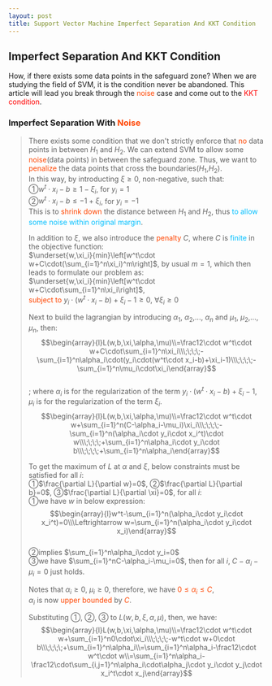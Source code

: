 ```yaml
---
layout: post
title: Support Vector Machine Imperfect Separation And KKT Condition
---
```


## Imperfect Separation And KKT Condition

<p class="message">
How, if there exists some data points in the safeguard zone?  When we are studying the field of SVM, it is the condition never be abandoned.  This article will lead you break through the <font color="OrangeRed">noise</font> case and come out to the <font color="Red">KKT condition</font>.  
</p>

### Imperfect Separation With <font color="OrangeRed">Noise</font>
>There exists some condition that we don't strictly enforce that <font color="OrangeRed">no</font> data points in between $H_1$ and $H_2$.  We can extend SVM to allow some <font color="OrangeRed">noise</font>(data points) in between the safeguard zone.  Thus, we want to <font color="OrangeRed">penalize</font> the data points that cross the boundaries($H_1$,$H_2$).  
>In this way, by introducting $\xi\geq0$, non-negative, such that:  
>&#10112;$w^t\cdot x_i-b\geq1-\xi_i$, for $y_i=1$  
>&#10113;$w^t\cdot x_i-b\leq-1+\xi_i$, for $y_i=-1$  
>This is to <font color="OrangeRed">shrink down</font> the distance between $H_1$ and $H_2$, thus <font color="DeepSkyBlue">to allow some noise within original margin</font>.  
>
>In addition to $\xi$, we also introduce the <font color="OrangeRed">penalty</font> $C$, where $C$ is <font color="DeepSkyBlue">finite</font> in the objective function:    
>$\underset{w,\xi_i}{min}\left[w^t\cdot w+C\cdot(\sum_{i=1}^n\xi_i)^m\right]$, by usual $m=1$, which then leads to formulate our problem as:  
>$\underset{w,\xi_i}{min}\left[w^t\cdot w+C\cdot\sum_{i=1}^n\xi_i\right]$,  
><font color="OrangeRed">subject to</font> $y_i\cdot(w^t\cdot x_i-b)+\xi_i-1\geq0$, $\forall\xi_i\geq0$  
>
>Next to build the lagrangian by introducing $\alpha_1$, $\alpha_2$,..., $\alpha_n$ and $\mu_1$, $\mu_2$,..., $\mu_n$, then:  
$$\begin{array}{l}L(w,b,\xi,\alpha,\mu)\\=\frac12\cdot w^t\cdot w+C\cdot\sum_{i=1}^n\xi_i\\\;\;\;\;-\sum_{i=1}^n\alpha_i\cdot(y_i\cdot(w^t\cdot x_i-b)+\xi_i-1)\\\;\;\;\;-\sum_{i=1}^n\mu_i\cdot\xi_i\end{array}$$  
>; where $\alpha_i$ is for the regularization of the term $y_i\cdot(w^t\cdot x_i-b)+\xi_i-1$, $\mu_i$ is for the regularization of the term $\xi_i$.  
$$\begin{array}{l}L(w,b,\xi,\alpha,\mu)\\=\frac12\cdot w^t\cdot w+\sum_{i=1}^n(C-\alpha_i-\mu_i)\xi_i\\\;\;\;\;-\sum_{i=1}^n(\alpha_i\cdot y_i\cdot x_i^t)\cdot w\\\;\;\;\;+\sum_{i=1}^n\alpha_i\cdot y_i\cdot b\\\;\;\;\;+\sum_{i=1}^n\alpha_i\end{array}$$  
>
>To get the maximum of $L$ at $\alpha$ and $\xi$, below constraints must be satisfied for all $i$:  
>&#10112;$\frac{\partial L}{\partial w}=0$, &#10113;$\frac{\partial L}{\partial b}=0$, &#10114;$\frac{\partial L}{\partial \xi}=0$, for all $i$:  
>&#10112;we have $w$ in below expression:  
$$\begin{array}{l}w^t-\sum_{i=1}^n(\alpha_i\cdot y_i\cdot x_i^t)=0\\\Leftrightarrow w=\sum_{i=1}^n(\alpha_i\cdot y_i\cdot x_i)\end{array}$$  
>&#10113;implies $\sum_{i=1}^n\alpha_i\cdot y_i=0$  
>&#10114;we have $\sum_{i=1}^nC-\alpha_i-\mu_i=0$, then for all $i$, $C-\alpha_i-\mu_i=0$ just holds.  
>
>Notes that $\alpha_i\geq0$, $\mu_i\geq0$, therefore, we have <font color="OrangeRed">$0\leq\alpha_i\leq C$</font>,  
>$\alpha_i$ is now <font color="OrangeRed">upper bounded</font> by <font color="OrangeRed">$C$</font>.  
>
>Substituting &#10112;, &#10113;, &#10114; to $L(w,b,\xi,\alpha,\mu)$, then, we have:  
$$\begin{array}{l}L(w,b,\xi,\alpha,\mu)\\=\frac12\cdot w^t\cdot w+\sum_{i=1}^n0\cdot\xi_i\\\;\;\;\;-w^t\cdot w+0\cdot b\\\;\;\;\;+\sum_{i=1}^n\alpha_i\\=\sum_{i=1}^n\alpha_i-\frac12\cdot w^t\cdot w\\=\sum_{i=1}^n\alpha_i-\frac12\cdot\sum_{i,j=1}^n\alpha_i\cdot\alpha_j\cdot y_i\cdot y_j\cdot x_i^t\cdot x_j\end{array}$$  
<!-- $$\begin{array}{l}L(w,b,\xi,\alpha,\mu)\\=\frac12\cdot w^t\cdot w+\sum_{i=1}^n0\cdot\xi_i\\\;\;\;\;-w^t\cdot w+0\cdot b\\\;\;\;\;+\sum_{i=1}^n\alpha_i\end{array}$$ -->
<!-- $$\begin{array}{l}L(w,b,\xi,\alpha,\mu)\\=\sum_{i=1}^n\alpha_i-\frac12\cdot w^t\cdot w\\=\sum_{i=1}^n\alpha_i-\frac12\cdot\sum_{i,j=1}^n\alpha_i\cdot\alpha_j\cdot y_i\cdot y_j\cdot x_i^t\cdot x_j\end{array}$$ -->
>

<!-- Notes -->
<!-- <font color="OrangeRed">items, verb, to make it the focus</font> -->
<!-- <font color="Red">KKT</font> -->
<!-- <font color="DeepSkyBlue">suggested item, soft item</font> -->

<!-- <font color="#C20000">positive conclusion, finding</font> -->
<!-- <font color="green">negative conclusion, finding</font> -->

<!-- <font color="Green">value iteration</font> -->
<!-- <font color="#00ADAD">policy</font> -->
<!-- <font color="#6100A8">full observable</font> -->
<!-- <font color="#FFAC12">partial observable</font> -->
<!-- <font color="#EB00EB">stochastic</font> -->
<!-- <font color="#8400E6">state transition</font> -->
<!-- <font color="#D600D6">discount factor gamma $\gamma$</font> -->
<!-- <font color="#D600D6">$V(S)$</font> -->
<!-- <font color="#9300FF">immediate reward R(S)</font> -->
